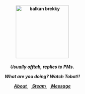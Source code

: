 <h4 align="center">
<img src="https://i.pinimg.com/736x/27/57/c3/2757c37c0a4e9721cf7f653689656daa.jpg" height="170" alt="balkan brekky">
<br>
</h4>
<h5 align="center">
  Usually offtab, replies to PMs.
<p align> What are you doing? Watch Tobot!! </p>
  
<a href=https://rentry.co/su> About </a>⠀<a href=https://steamcommunity.com/id/katocha/> Steam </a>⠀<a href=https://neospring.org/@gantz> Message </a>

